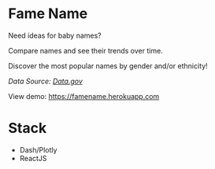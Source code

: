 # Fame Name

Need ideas for baby names?

Compare names and see their trends over time.

Discover the most popular names by gender and/or ethnicity!

_Data Source: [Data.gov](https://catalog.data.gov/dataset/most-popular-baby-names-by-sex-and-mothers-ethnic-group-new-york-city-8c742)_

View demo: https://famename.herokuapp.com

# Stack

-   Dash/Plotly
-   ReactJS
